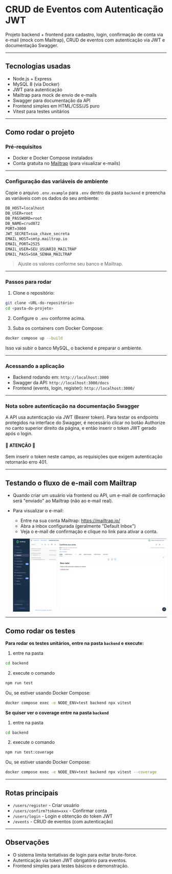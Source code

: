 
# CRUD de Eventos com Autenticação JWT

Projeto backend + frontend para cadastro, login, confirmação de conta via e-mail (mock com Mailtrap), CRUD de eventos com autenticação via JWT e documentação Swagger.

---

## Tecnologias usadas

- Node.js + Express  
- MySQL 8 (via Docker)  
- JWT para autenticação  
- Mailtrap para mock de envio de e-mails  
- Swagger para documentação da API  
- Frontend simples em HTML/CSS/JS puro  
- Vitest para testes unitários  

---

## Como rodar o projeto

### Pré-requisitos

- Docker e Docker Compose instalados  
- Conta gratuita no [Mailtrap](https://mailtrap.io/) (para visualizar e-mails)  

---

### Configuração das variáveis de ambiente

Copie o arquivo `.env.example` para `.env` dentro da pasta `backend` e preencha as variáveis com os dados do seu ambiente:

```env
DB_HOST=localhost
DB_USER=root
DB_PASSWORD=root
DB_NAME=crud072
PORT=3000
JWT_SECRET=sua_chave_secreta
EMAIL_HOST=smtp.mailtrap.io
EMAIL_PORT=2525
EMAIL_USER=SEU_USUARIO_MAILTRAP
EMAIL_PASS=SUA_SENHA_MAILTRAP
```

> Ajuste os valores conforme seu banco e Mailtrap.

---

### Passos para rodar

1. Clone o repositório:

```bash
git clone <URL-do-repositório>
cd <pasta-do-projeto>
```

2. Configure o `.env` conforme acima.

3. Suba os containers com Docker Compose:

```bash
docker compose up --build
```

Isso vai subir o banco MySQL, o backend e preparar o ambiente.

---

### Acessando a aplicação

- Backend rodando em: `http://localhost:3000`  
- Swagger da API: `http://localhost:3000/docs`  
- Frontend (events, login, register): `http://localhost:3000/`  

---
### Nota sobre autenticação na documentação Swagger

A API usa autenticação via JWT (Bearer token). Para testar os endpoints protegidos na interface do Swagger, é necessário clicar no botão Authorize no canto superior direito da página, e então inserir o token JWT gerado após o login.

#### 🚨 ATENÇÃO 🚨

Sem inserir o token neste campo, as requisições que exigem autenticação retornarão erro 401.

---

## Testando o fluxo de e-mail com Mailtrap

- Quando criar um usuário via frontend ou API, um e-mail de confirmação será "enviado" ao Mailtrap (não ao e-mail real).  
- Para visualizar o e-mail:
  - Entre na sua conta Mailtrap: https://mailtrap.io/  
  - Abra a inbox configurada (geralmente "Default Inbox")  
  - Veja o e-mail de confirmação e clique no link para ativar a conta.
  

  ![alt text](image.png)

---

## Como rodar os testes

**Para rodar os testes unitários, entre na pasta `backend` e execute:**
1. entre na pasta
```bash
cd backend
```

2. execute o comando 
```bash
npm run test
```

Ou, se estiver usando Docker Compose:

```bash
docker compose exec -e NODE_ENV=test backend npx vitest
```

**Se quiser ver o coverage entre na pasta `backend`**

1. entre na pasta
```bash
cd backend
```

2. execute o comando 
```bash
npm run test:coverage
```

Ou, se estiver usando Docker Compose:

```bash
docker compose exec -e NODE_ENV=test backend npx vitest --coverage
```

---

## Rotas principais

- `/users/register` - Criar usuário  
- `/users/confirm?token=xxx` - Confirmar conta  
- `/users/login` - Login e obtenção do token JWT  
- `/events` - CRUD de eventos (com autenticação)  

---

## Observações

- O sistema limita tentativas de login para evitar brute-force.  
- Autenticação via token JWT obrigatório para eventos.  
- Frontend simples para testes básicos e demonstração.



